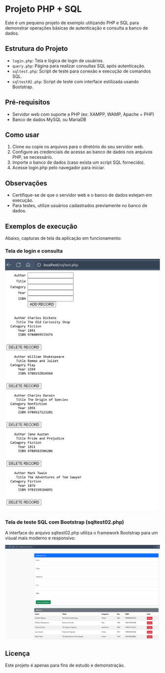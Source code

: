 # Projeto PHP + SQL

Este é um pequeno projeto de exemplo utilizando PHP e SQL para demonstrar operações básicas de autenticação e consulta a banco de dados.

## Estrutura do Projeto

- `login.php`: Tela e lógica de login de usuários.
- `query.php`: Página para realizar consultas SQL após autenticação.
- `sqltest.php`: Script de teste para conexão e execução de comandos SQL.
- `sqltest02.php`: Script de teste com interface estilizada usando Bootstrap.

## Pré-requisitos

- Servidor web com suporte a PHP (ex: XAMPP, WAMP, Apache + PHP)
- Banco de dados MySQL ou MariaDB

## Como usar

1. Clone ou copie os arquivos para o diretório do seu servidor web.
2. Configure as credenciais de acesso ao banco de dados nos arquivos PHP, se necessário.
3. Importe o banco de dados (caso exista um script SQL fornecido).
4. Acesse login.php pelo navegador para iniciar.

## Observações

- Certifique-se de que o servidor web e o banco de dados estejam em execução.
- Para testes, utilize usuários cadastrados previamente no banco de dados.

## Exemplos de execução

Abaixo, capturas de tela da aplicação em funcionamento:

### Tela de login e consulta

![Execução do programa](Screenshot%202025-06-08%20181421.png)

### Tela de teste SQL com Bootstrap (sqltest02.php)

A interface do arquivo sqltest02.php utiliza o framework Bootstrap para um visual mais moderno e responsivo:

![Tela com Bootstrap](Screenshot%202025-06-08%20182204.png)

## Licença

Este projeto é apenas para fins de estudo e demonstração.
